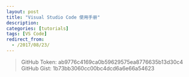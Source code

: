 ```yaml
---
layout: post
title: "Visual Studio Code 使用手册"
description:
categories: [tutorials]
tags: [VS Code]
redirect_from:
  - /2017/08/23/
---
```


> GitHub Token: ab9776c4169ca0b59629575ea8776635b13d30c4
> GitHub Gist: 1b73bb3060cc00bc4dcd6a6e66a54623